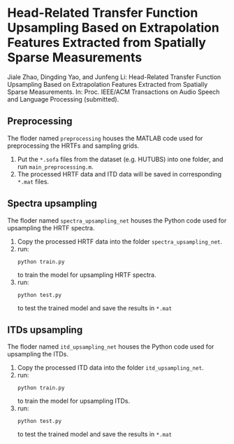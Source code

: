 # Head-Related Transfer Function Upsampling Based on Extrapolation Features Extracted from Spatially Sparse Measurements
Jiale Zhao, Dingding Yao, and Junfeng Li: Head-Related Transfer Function Upsampling Based on Extrapolation Features Extracted from Spatially Sparse Measurements. In: Proc. IEEE/ACM Transactions on Audio Speech and Language Processing (submitted).

## Preprocessing
The floder named `preprocessing` houses the MATLAB code used for preprocessing the HRTFs and sampling grids.
1. Put the `*.sofa` files from the dataset (e.g. HUTUBS) into one folder, and run `main_preprocessing.m`.
2. The processed HRTF data and ITD data will be saved in corresponding `*.mat` files.


## Spectra upsampling
The floder named `spectra_upsampling_net` houses the Python code used for upsampling the HRTF spectra.
1. Copy the processed HRTF data into the folder `spectra_upsampling_net`.
2. run:
   ```
   python train.py
   ```
   to train the model for upsampling HRTF spectra.
4. run:
   ```
   python test.py
   ```
   to test the trained model and save the results in `*.mat`


## ITDs upsampling
The floder named `itd_upsampling_net` houses the Python code used for upsampling the ITDs.
1. Copy the processed ITD data into the folder `itd_upsampling_net`.
2. run:
   ```
   python train.py
   ```
   to train the model for upsampling ITDs.
4. run:
   ```
   python test.py
   ```
   to test the trained model and save the results in `*.mat`
